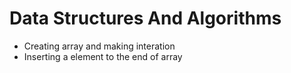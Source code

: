 # Data Structures And Algorithms
  * Creating array and making interation
  * Inserting a element to the end of array